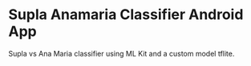 # Supla Anamaria Classifier Android App
Supla vs Ana Maria classifier using ML Kit and a custom model tflite.
